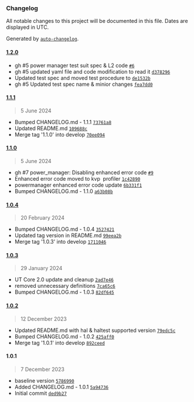 ### Changelog

All notable changes to this project will be documented in this file. Dates are displayed in UTC.

Generated by [`auto-changelog`](https://github.com/CookPete/auto-changelog).

#### [1.2.0](https://github.com/rdkcentral/rdk-halif-test-power_manager/compare/1.1.1...1.2.0)

- gh #5 power manager test suit spec & L2 code [`#6`](https://github.com/rdkcentral/rdk-halif-test-power_manager/pull/6)
- gh #5 updated yaml file and code modification to read it [`d378296`](https://github.com/rdkcentral/rdk-halif-test-power_manager/commit/d37829635da85fbf4d4a19b0535157c594099839)
- Updated test spec and moved test procedure to [`de1532b`](https://github.com/rdkcentral/rdk-halif-test-power_manager/commit/de1532b0db176f31161eab357af55789a7d0c294)
- gh #5 Updated test spec name & minior changes [`fea7dd0`](https://github.com/rdkcentral/rdk-halif-test-power_manager/commit/fea7dd06bb1829e4707a4c501aafec097cdf6f70)

#### [1.1.1](https://github.com/rdkcentral/rdk-halif-test-power_manager/compare/1.1.0...1.1.1)

> 5 June 2024

- Bumped CHANGELOG.md - 1.1.1 [`73761a8`](https://github.com/rdkcentral/rdk-halif-test-power_manager/commit/73761a8fa3834bf11ad9e718efd92d7e67c78ba2)
- Updated README.md [`109688c`](https://github.com/rdkcentral/rdk-halif-test-power_manager/commit/109688cd13b21c5dfa00ac46263d3b2852c5ebfd)
- Merge tag '1.1.0' into develop [`70ee094`](https://github.com/rdkcentral/rdk-halif-test-power_manager/commit/70ee0946e1bdd9238edf14eef6a77af60b47fb21)

#### [1.1.0](https://github.com/rdkcentral/rdk-halif-test-power_manager/compare/1.0.4...1.1.0)

> 5 June 2024

- gh #7 power_manager: Disabling enhanced error code [`#9`](https://github.com/rdkcentral/rdk-halif-test-power_manager/pull/9)
- Enhanced error code moved to kvp  profiler [`1c42890`](https://github.com/rdkcentral/rdk-halif-test-power_manager/commit/1c42890496a51171e51c01b5500a3900734658d8)
- powermanager  enhanced error code update [`6b331f1`](https://github.com/rdkcentral/rdk-halif-test-power_manager/commit/6b331f1d23a5a6051da6f08c95d656364b03133a)
- Bumped CHANGELOG.md - 1.1.0 [`a63b08b`](https://github.com/rdkcentral/rdk-halif-test-power_manager/commit/a63b08b14f26684186371ee29f55871f8285fd67)

#### [1.0.4](https://github.com/rdkcentral/rdk-halif-test-power_manager/compare/1.0.3...1.0.4)

> 20 February 2024

- Bumped CHANGELOG.md - 1.0.4 [`3527421`](https://github.com/rdkcentral/rdk-halif-test-power_manager/commit/35274212bef835df181314a97aaac9ec35894285)
- Updated tag version in README.md [`99eea2b`](https://github.com/rdkcentral/rdk-halif-test-power_manager/commit/99eea2bdbc24594bc29a2a001aa9415e9153b9d6)
- Merge tag '1.0.3' into develop [`1711046`](https://github.com/rdkcentral/rdk-halif-test-power_manager/commit/17110463945a8ef0cee134fc40ef23d710fde471)

#### [1.0.3](https://github.com/rdkcentral/rdk-halif-test-power_manager/compare/1.0.2...1.0.3)

> 29 January 2024

- UT Core 2.0 update and cleanup [`2ad7e46`](https://github.com/rdkcentral/rdk-halif-test-power_manager/commit/2ad7e465aee6a51a45fc2061cfe06ccfdbac5a1a)
- removed unnecessary definitions [`7ca65c6`](https://github.com/rdkcentral/rdk-halif-test-power_manager/commit/7ca65c6b7a80eb8e9709bde929c808ec0c7d6674)
- Bumped CHANGELOG.md - 1.0.3 [`82df645`](https://github.com/rdkcentral/rdk-halif-test-power_manager/commit/82df645659a8a24e26db40225b6478af2008dfff)

#### [1.0.2](https://github.com/rdkcentral/rdk-halif-test-power_manager/compare/1.0.1...1.0.2)

> 12 December 2023

- Updated README.md with hal & haltest supported version [`79edc5c`](https://github.com/rdkcentral/rdk-halif-test-power_manager/commit/79edc5cea62aa4e3cff41493f8b85faa09e97308)
- Bumped CHANGELOG.md - 1.0.2 [`425aff0`](https://github.com/rdkcentral/rdk-halif-test-power_manager/commit/425aff0ee3e6b559ed0ddcfe3b1d9b737dd8c5cb)
- Merge tag '1.0.1' into develop [`892ceed`](https://github.com/rdkcentral/rdk-halif-test-power_manager/commit/892ceedbefc1474d128c411555ee764516197c78)

#### 1.0.1

> 7 December 2023

- baseline version [`5786990`](https://github.com/rdkcentral/rdk-halif-test-power_manager/commit/578699031542d3cc77d5991541faab869242aa05)
- Added CHANGELOG.md - 1.0.1 [`5a94736`](https://github.com/rdkcentral/rdk-halif-test-power_manager/commit/5a947360fa15a75bef592ae9b7e48fb2f400dd96)
- Initial commit [`ded9b27`](https://github.com/rdkcentral/rdk-halif-test-power_manager/commit/ded9b272db1d3b00c312593529b6e74a2328e013)
